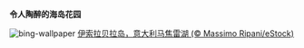 
**令人陶醉的海岛花园**

![bing-wallpaper](https://www.bing.com/th?id=OHR.BorromeanIslands_ZH-CN0480730115_1920x1080.jpg)
[伊索拉贝拉岛，意大利马焦雷湖 (© Massimo Ripani/eStock)](https://www.bing.com/search?q=%E9%A9%AC%E7%84%A6%E9%9B%B7%E6%B9%96&amp;form=hpcapt&amp;mkt=zh-cn)
  